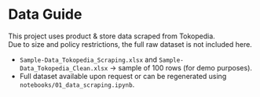 # Data Guide

This project uses product & store data scraped from Tokopedia.  
Due to size and policy restrictions, the full raw dataset is not included here.  

- `Sample-Data_Tokopedia_Scraping.xlsx` and `Sample-Data_Tokopedia_Clean.xlsx` → sample of 100 rows (for demo purposes).  
- Full dataset available upon request or can be regenerated using `notebooks/01_data_scraping.ipynb`. 

